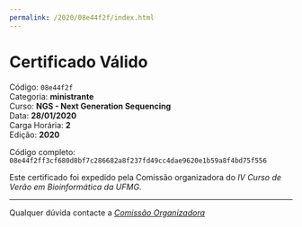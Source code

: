 ```yaml
---
permalink: /2020/08e44f2f/index.html
---
```


# Certificado Válido

Código: `08e44f2f`<br>
Categoria: **ministrante**<br>
Curso: **NGS - Next Generation Sequencing**<br>
Data: **28/01/2020**<br>
Carga Horária: **2**<br>
Edição: **2020**<br>


Código completo: `08e44f2ff3cf680d8bf7c286682a8f237fd49cc4dae9620e1b59a8f4bd75f556`


Este certificado foi expedido pela Comissão organizadora do *IV Curso de Verão em Bioinformática da UFMG*.

----

Qualquer dúvida contacte a [_Comissão Organizadora_](<mailto:cursobioinfoufmg@gmail.com$subject=[Certificados]>)

